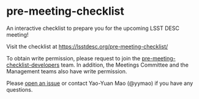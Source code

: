 # pre-meeting-checklist

An interactive checklist to prepare you for the upcoming LSST DESC meeting!

Visit the checklist at https://lsstdesc.org/pre-meeting-checklist/

To obtain write permission, please request to join the [pre-meeting-checklist-developers](https://github.com/orgs/LSSTDESC/teams/pre-meeting-checklist-developers/members) team. In addition, the Meetings Committee and the Management teams also have write permission. 

Please [open an issue](https://github.com/LSSTDESC/pre-meeting-checklist/issues)
or contact Yao-Yuan Mao (@yymao) if you have any questions.
